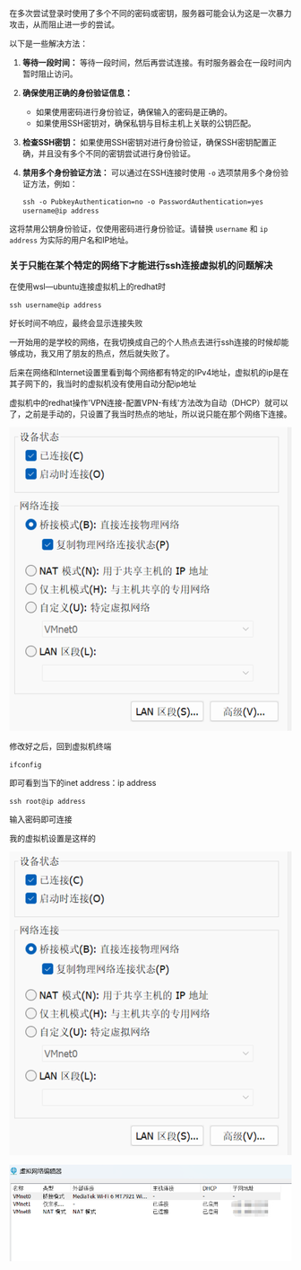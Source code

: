 在多次尝试登录时使用了多个不同的密码或密钥，服务器可能会认为这是一次暴力攻击，从而阻止进一步的尝试。

以下是一些解决方法：

1. **等待一段时间：** 等待一段时间，然后再尝试连接。有时服务器会在一段时间内暂时阻止访问。

2. **确保使用正确的身份验证信息：**

   - 如果使用密码进行身份验证，确保输入的密码是正确的。
   - 如果使用SSH密钥对，确保私钥与目标主机上关联的公钥匹配。

3. **检查SSH密钥：** 如果使用SSH密钥对进行身份验证，确保SSH密钥配置正确，并且没有多个不同的密钥尝试进行身份验证。

4. **禁用多个身份验证方法：** 可以通过在SSH连接时使用 `-o` 选项禁用多个身份验证方法，例如：

   ```
   ssh -o PubkeyAuthentication=no -o PasswordAuthentication=yes username@ip address
   ```
   
这将禁用公钥身份验证，仅使用密码进行身份验证。请替换 `username` 和 `ip address` 为实际的用户名和IP地址。



### 关于只能在某个特定的网络下才能进行ssh连接虚拟机的问题解决

在使用wsl—ubuntu连接虚拟机上的redhat时

`ssh username@ip address`

好长时间不响应，最终会显示连接失败

一开始用的是学校的网络，在我切换成自己的个人热点去进行ssh连接的时候却能够成功，我又用了朋友的热点，然后就失败了。

后来在网络和Internet设置里看到每个网络都有特定的IPv4地址，虚拟机的ip是在其子网下的，我当时的虚拟机没有使用自动分配ip地址

虚拟机中的redhat操作'VPN连接-配置VPN-有线'方法改为自动（DHCP）就可以了，之前是手动的，只设置了我当时热点的地址，所以说只能在那个网络下连接。

![image-20231121112631](联想截图_20231121112631.png)

修改好之后，回到虚拟机终端

`ifconfig`

即可看到当下的inet address：ip address

`ssh root@ip address` 

输入密码即可连接

我的虚拟机设置是这样的

![image-20231121112632507](联想截图_20231121112631.png)



![image-20231121112746004](联想截图_20231121112743.png)

